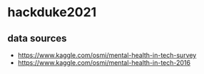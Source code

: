 # hackduke2021

## data sources
* https://www.kaggle.com/osmi/mental-health-in-tech-survey
* https://www.kaggle.com/osmi/mental-health-in-tech-2016
